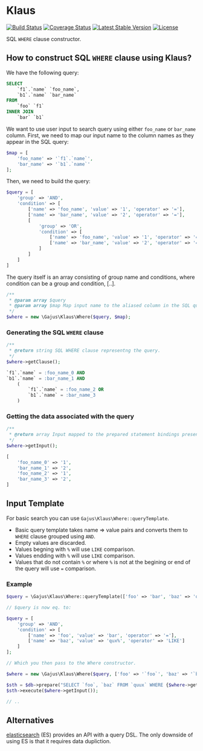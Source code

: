 # Klaus

[![Build Status](https://travis-ci.org/gajus/klaus.png?branch=master)](https://travis-ci.org/gajus/klaus)
[![Coverage Status](https://coveralls.io/repos/gajus/klaus/badge.png?branch=master)](https://coveralls.io/r/gajus/klaus?branch=master)
[![Latest Stable Version](https://poser.pugx.org/gajus/klaus/version.png)](https://packagist.org/packages/gajus/klaus)
[![License](https://poser.pugx.org/gajus/klaus/license.png)](https://packagist.org/packages/gajus/klaus)

SQL `WHERE` clause constructor.

## How to construct SQL `WHERE` clause using Klaus?

We have the following query:

```sql
SELECT
    `f1`.`name` `foo_name`,
    `b1`.`name` `bar_name`
FROM
    `foo` `f1`
INNER JOIN
    `bar` `b1`
```

We want to use user input to search query using either `foo_name` or `bar_name` column. First, we need to map our input name to the column names as they appear in the SQL query:

```php
$map = [
    'foo_name' => '`f1`.`name`',
    'bar_name' => '`b1`.`name`'
];
```

Then, we need to build the query:

```php
$query = [
    'group' => 'AND',
    'condition' => [
        ['name' => 'foo_name', 'value' => '1', 'operator' => '='],
        ['name' => 'bar_name', 'value' => '2', 'operator' => '='],
        [
            'group' => 'OR',
            'condition' => [
                ['name' => 'foo_name', 'value' => '1', 'operator' => '='],
                ['name' => 'bar_name', 'value' => '2', 'operator' => '=']
            ]
        ]
    ]
]
```

The query itself is an array consisting of group name and conditions, where condition can be a group and condition, [..].

```php
/**
 * @param array $query
 * @param array $map Map input name to the aliased column in the SQL query, e.g. ['name' => '`p1`.`name`'].
 */
$where = new \Gajus\Klaus\Where($query, $map);
```

### Generating the SQL `WHERE` clause

```php
/**
 * @return string SQL WHERE clause representng the query.
 */
$where->getClause();
```

```sql
`f1`.`name` = :foo_name_0 AND
`b1`.`name` = :bar_name_1 AND
    (
        `f1`.`name` = :foo_name_2 OR
        `b1`.`name` = :bar_name_3
    )
```

### Getting the data associated with the query

```php
/**
 * @return array Input mapped to the prepared statement bindings present in the WHERE clause.
 */
$where->getInput();
```

```php
[
    'foo_name_0' => '1',
    'bar_name_1' => '2',
    'foo_name_2' => '1',
    'bar_name_3' => '2',
]
```

## Input Template

For basic search you can use `Gajus\Klaus\Where::queryTemplate`.

* Basic query template takes name => value pairs and converts them to `WHERE` clause grouped using `AND`.
* Empty values are discarded.
* Values begning with `%` will use `LIKE` comparison.
* Values endding with `%` will use `LIKE` comparison.
* Values that do not contain `%` or where `%` is not at the begining or end of the query will use `=` comparison.

### Example

```php
$query = \Gajus\Klaus\Where::queryTemplate(['foo' => 'bar', 'baz' => 'qux%']);

// $query is now eq. to:

$query = [
    'group' => 'AND',
    'condition' => [
        ['name' => 'foo', 'value' => 'bar', 'operator' => '='],
        ['name' => 'baz', 'value' => 'qux%', 'operator' => 'LIKE']
    ]
];

// Which you then pass to the Where constructor.

$where = new \Gajus\Klaus\Where($query, ['foo' => '`foo`', 'baz' => '`baz`']);

$sth = $db->prepare("SELECT `foo`, `baz` FROM `quux` WHERE {$where->getClause()}");
$sth->execute($where->getInput());

// ..
```

## Alternatives

[elasticsearch](http://www.elasticsearch.org/guide/en/elasticsearch/reference/current/query-dsl-query-string-query.html) (ES) provides an API with a query DSL. The only downside of using ES is that it requires data dupliction.
